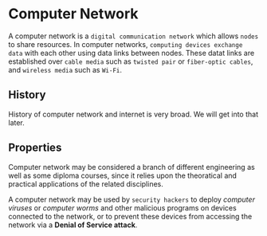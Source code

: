 # Computer Network

A computer network is a `digital communication network` which allows `nodes` to share resources. In computer networks, `computing devices exchange data` with each other using data links between nodes. These datat links are established over `cable media` such as `twisted pair` or `fiber-optic cables`, and `wireless media` such as `Wi-Fi`.

## History

History of computer network and internet is very broad. We will get into that later.

## Properties

Computer network may be considered a branch of different engineering as well as some diploma courses, since it relies upon the theoratical and practical applications of the related disciplines.

A computer network may be used by `security hackers` to deploy _computer viruses_ or _computer worms_ and other malicious programs on devices connected to the network, or to prevent these devices from accessing the network via a **Denial of Service attack**.
